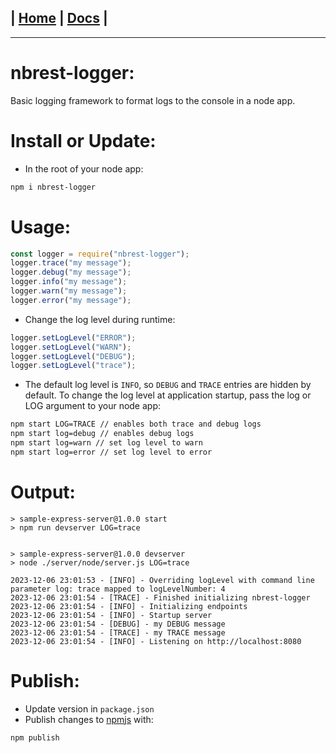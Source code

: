| [Home](/README.md) | [Docs](/docs/README.md) |
---------------------------------------------------------------

*********************

# nbrest-logger:

Basic logging framework to format logs to the console in a node app.

# Install or Update:

- In the root of your node app:

```sh
npm i nbrest-logger
```

# Usage:

```js
const logger = require("nbrest-logger");
logger.trace("my message");
logger.debug("my message");
logger.info("my message");
logger.warn("my message");
logger.error("my message");
```

- Change the log level during runtime:
```js
logger.setLogLevel("ERROR");
logger.setLogLevel("WARN");
logger.setLogLevel("DEBUG");
logger.setLogLevel("trace");
```

- The default log level is `INFO`, so `DEBUG` and `TRACE` entries are hidden by default. To change the log level at application startup, pass the log or LOG argument to your node app:

```sh
npm start LOG=TRACE // enables both trace and debug logs
npm start log=debug // enables debug logs
npm start log=warn // set log level to warn
npm start log=error // set log level to error
```

# Output:

```
> sample-express-server@1.0.0 start
> npm run devserver LOG=trace


> sample-express-server@1.0.0 devserver
> node ./server/node/server.js LOG=trace

2023-12-06 23:01:53 - [INFO] - Overriding logLevel with command line parameter log: trace mapped to logLevelNumber: 4
2023-12-06 23:01:54 - [TRACE] - Finished initializing nbrest-logger
2023-12-06 23:01:54 - [INFO] - Initializing endpoints
2023-12-06 23:01:54 - [INFO] - Startup server
2023-12-06 23:01:54 - [DEBUG] - my DEBUG message
2023-12-06 23:01:54 - [TRACE] - my TRACE message
2023-12-06 23:01:54 - [INFO] - Listening on http://localhost:8080
```

# Publish:

- Update version in `package.json`
- Publish changes to [npmjs](https://www.npmjs.com/package/nbrest-logger) with:

```sh
npm publish
```